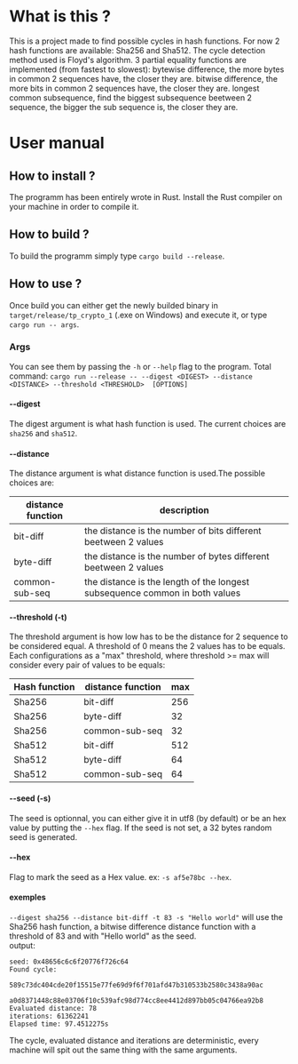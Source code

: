 # What is this ?

This is a project made to find possible cycles in hash functions.
For now 2 hash functions are available: Sha256 and Sha512.
The cycle detection method used is Floyd's algorithm.
3 partial equality functions are implemented (from fastest to slowest):
bytewise difference, the more bytes in common 2 sequences have, the closer they are.
bitwise difference, the more bits in common 2 sequences have, the closer they are.
longest common subsequence, find the biggest subsequence beetween 2 sequence, 
the bigger the sub sequence is, the closer they are.

# User manual

## How to install ?

The programm has been entirely wrote in Rust. 
Install the Rust compiler on your machine in order to compile it.

## How to build ?

To build the programm simply type `cargo build --release`.

## How to use ?

Once build you can either get the newly builded binary in `target/release/tp_crypto_1` (.exe on Windows) and execute it,
or type `cargo run -- args`.

### Args

You can see them by passing the `-h` or `--help` flag to the program.
Total command: `cargo run --release -- --digest <DIGEST> --distance <DISTANCE> --threshold <THRESHOLD>  [OPTIONS]`

#### --digest

The digest argument is what hash function is used. The current choices are `sha256` and `sha512`.

#### --distance

The distance argument is what distance function is used.The possible choices are:

| distance function | description                                                                 |
|-------------------|-----------------------------------------------------------------------------|
| bit-diff          | the distance is the number of bits different beetween 2 values              |
| byte-diff         | the distance is the number of bytes different beetween 2 values             |
| common-sub-seq    | the distance is the length of the longest subsequence common in both values |

#### --threshold (-t)

The threshold argument is how low has to be the distance for 2 sequence to be considered equal.
A threshold of 0 means the 2 values has to be equals.
Each configurations as a "max" threshold, where threshold >= max will consider every pair of values to be equals:

| Hash function | distance function | max |
|---------------|-------------------|-----|
| Sha256        | bit-diff          | 256 |
| Sha256        | byte-diff         | 32  |
| Sha256        | common-sub-seq    | 32  |
| Sha512        | bit-diff          | 512 |
| Sha512        | byte-diff         | 64  |
| Sha512        | common-sub-seq    | 64  |

#### --seed (-s)

The seed is optionnal, you can either give it in utf8 (by default) or be an hex value by putting the `--hex` flag.
If the seed is not set, a 32 bytes random seed is generated.

#### --hex

Flag to mark the seed as a Hex value. ex: `-s af5e78bc --hex`.

#### exemples

`--digest sha256 --distance bit-diff -t 83 -s "Hello world"` will use the Sha256 hash function, a bitwise difference distance function with a threshold of 83 and with "Hello world" as the seed. <br/>
output: 
```
seed: 0x48656c6c6f20776f726c64
Found cycle: 
        589c73dc404cde20f15515e77fe69d9f6f701afd47b310533b2580c3438a90ac
        a0d8371448c88e03706f10c539afc98d774cc8ee4412d897bb05c04766ea92b8
Evaluated distance: 78
iterations: 61362241
Elapsed time: 97.4512275s
```
The cycle, evaluated distance and iterations are deterministic, every machine will spit out the same thing with the same arguments.